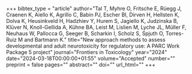 +++
bibtex_type = "article"
author="Tal T, Myhre O, Fritsche E, Rüegg J, Craenen K, Aiello K, Agrillo C, Babin PJ, Escher BI, Dirven H, Hellsten K, Dolva K, Heusinkveld H, Hadzhiev Y, Hurem S, Jagiello K, Judzinska B, Klüver N, Knoll-Gellida A, Kühne BA, Leist M, Lislien M, Lyche JL, Müller F, Neuhaus W, Pallocca G, Seeger B, Scharkin I, Scholz S, Spjuth O, Torres-Ruiz M and Bartmann K."
title="New approach methods to assess developmental and adult neurotoxicity for regulatory use: A PARC Work Package 5 project"
journal="Frontiers in Toxicology"
year="2024"
date="2024-03-18T00:00:00+01:55"
volume="Accepted"
number=""
preprint = false
pages=""
abstract=""
doi=""
url_html=""
+++

